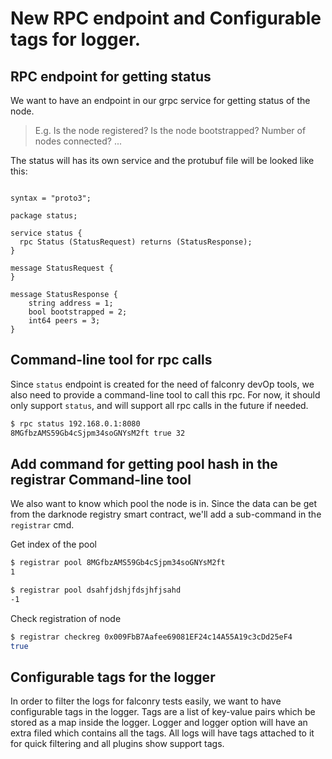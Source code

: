# New RPC endpoint and Configurable tags for logger. 

## RPC endpoint for getting status

We want to have an endpoint in our grpc service for getting status of the node.

> E.g. Is the node registered? Is the node bootstrapped? Number of nodes connected? ...
  
The status will has its own service and the protubuf file will be looked like this:

```$protobuf

syntax = "proto3";

package status;

service status {
  rpc Status (StatusRequest) returns (StatusResponse);
}

message StatusRequest {
}

message StatusResponse {
    string address = 1;
    bool bootstrapped = 2;
    int64 peers = 3;
}
```

## Command-line tool for rpc calls 

Since `status` endpoint is created for the need of falconry devOp tools, we also 
need to provide a command-line tool to call this rpc. For now, it should only 
support `status`, and will support all rpc calls in the future if needed.

```bash
$ rpc status 192.168.0.1:8080
8MGfbzAMS59Gb4cSjpm34soGNYsM2ft true 32
```

## Add command for getting pool hash in the registrar Command-line tool

We also want to know which pool the node is in. Since the data can be get from the 
darknode registry smart contract, we'll add a sub-command in the `registrar` cmd.

Get index of the pool
```bash
$ registrar pool 8MGfbzAMS59Gb4cSjpm34soGNYsM2ft
1 

$ registrar pool dsahfjdshjfdsjhfjsahd
-1
```

Check registration of node
```bash
$ registrar checkreg 0x009FbB7Aafee69081EF24c14A55A19c3cDd25eF4
true
```

## Configurable tags for the logger

In order to filter the logs for falconry tests easily, we want to have configurable tags 
in the logger. Tags are a list of key-value pairs which be stored as a map inside the logger.
Logger and logger option will have an extra filed which contains all the tags.
All logs will have tags attached to it for quick filtering and all plugins show support tags.
 




 

  
